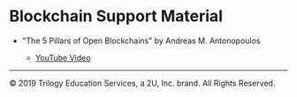 # Blockchain Support Material

* "The 5 Pillars of Open Blockchains" by Andreas M. Antonopoulos

  * [YouTube Video](https://www.youtube.com/watch?v=qlAhXo-d-64)

---
© 2019 Trilogy Education Services, a 2U, Inc. brand. All Rights Reserved.
